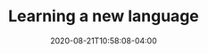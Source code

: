 ---
date: 2020-08-21T10:58:08-04:00
description: "Learn Go"
featured_image: "images/golang-logo.png"
tags: ["tech", "golang"]
title: "Learning a new language"
---